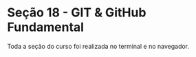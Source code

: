 # Seção 18 - GIT & GitHub Fundamental

Toda a seção do curso foi realizada no terminal e no navegador.

